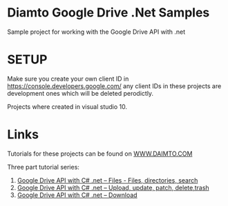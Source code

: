 ﻿Diamto Google Drive .Net Samples
=================================

Sample project for working with the Google Drive API with .net


SETUP
=================================

Make sure you create your own client ID in https://console.developers.google.com/ any client IDs in these projects are development ones which will be deleted perodictly.


Projects where created in visual studio 10.  



Links
=================================

Tutorials for these projects can be found on [WWW.DAIMTO.COM](http://www.daimto.com/)

Three part tutorial series:

 1. [Google Drive API with C# .net – Files - Files, directories, search](http://www.daimto.com/google-drive-api-c/)
 2. [Google Drive API with C# .net – Upload, update, patch, delete,trash](http://www.daimto.com/google-drive-api-c-upload/)
 3. [Google Drive API with C# .net – Download](http://www.daimto.com/google-drive-api-c-download/)




